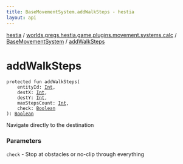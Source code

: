 ```yaml
---
title: BaseMovementSystem.addWalkSteps - hestia
layout: api
---
```


<div class='api-docs-breadcrumbs'><a href="../../index.html">hestia</a> / <a href="../index.html">worlds.gregs.hestia.game.plugins.movement.systems.calc</a> / <a href="index.html">BaseMovementSystem</a> / <a href="./add-walk-steps.html">addWalkSteps</a></div>

# addWalkSteps

<div class="signature"><code><span class="keyword">protected</span> <span class="keyword">fun </span><span class="identifier">addWalkSteps</span><span class="symbol">(</span><br/>&nbsp;&nbsp;&nbsp;&nbsp;<span class="parameterName" id="worlds.gregs.hestia.game.plugins.movement.systems.calc.BaseMovementSystem$addWalkSteps(kotlin.Int, kotlin.Int, kotlin.Int, kotlin.Int, kotlin.Boolean)/entityId">entityId</span><span class="symbol">:</span>&nbsp;<a href="https://kotlinlang.org/api/latest/jvm/stdlib/kotlin/-int/index.html"><span class="identifier">Int</span></a><span class="symbol">, </span><br/>&nbsp;&nbsp;&nbsp;&nbsp;<span class="parameterName" id="worlds.gregs.hestia.game.plugins.movement.systems.calc.BaseMovementSystem$addWalkSteps(kotlin.Int, kotlin.Int, kotlin.Int, kotlin.Int, kotlin.Boolean)/destX">destX</span><span class="symbol">:</span>&nbsp;<a href="https://kotlinlang.org/api/latest/jvm/stdlib/kotlin/-int/index.html"><span class="identifier">Int</span></a><span class="symbol">, </span><br/>&nbsp;&nbsp;&nbsp;&nbsp;<span class="parameterName" id="worlds.gregs.hestia.game.plugins.movement.systems.calc.BaseMovementSystem$addWalkSteps(kotlin.Int, kotlin.Int, kotlin.Int, kotlin.Int, kotlin.Boolean)/destY">destY</span><span class="symbol">:</span>&nbsp;<a href="https://kotlinlang.org/api/latest/jvm/stdlib/kotlin/-int/index.html"><span class="identifier">Int</span></a><span class="symbol">, </span><br/>&nbsp;&nbsp;&nbsp;&nbsp;<span class="parameterName" id="worlds.gregs.hestia.game.plugins.movement.systems.calc.BaseMovementSystem$addWalkSteps(kotlin.Int, kotlin.Int, kotlin.Int, kotlin.Int, kotlin.Boolean)/maxStepsCount">maxStepsCount</span><span class="symbol">:</span>&nbsp;<a href="https://kotlinlang.org/api/latest/jvm/stdlib/kotlin/-int/index.html"><span class="identifier">Int</span></a><span class="symbol">, </span><br/>&nbsp;&nbsp;&nbsp;&nbsp;<span class="parameterName" id="worlds.gregs.hestia.game.plugins.movement.systems.calc.BaseMovementSystem$addWalkSteps(kotlin.Int, kotlin.Int, kotlin.Int, kotlin.Int, kotlin.Boolean)/check">check</span><span class="symbol">:</span>&nbsp;<a href="https://kotlinlang.org/api/latest/jvm/stdlib/kotlin/-boolean/index.html"><span class="identifier">Boolean</span></a><br/><span class="symbol">)</span><span class="symbol">: </span><a href="https://kotlinlang.org/api/latest/jvm/stdlib/kotlin/-boolean/index.html"><span class="identifier">Boolean</span></a></code></div>

Navigate directly to the destination

### Parameters

<code>check</code> - Stop at obstacles or no-clip through everything